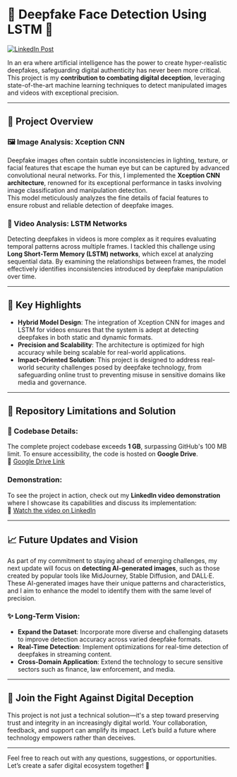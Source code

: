 # 🚀 Deepfake Face Detection Using LSTM 🌟  
[![LinkedIn Post](https://img.shields.io/badge/LinkedIn-Post-blue?style=for-the-badge&logo=linkedin)](https://www.linkedin.com/posts/vignesh-thipparthi_deepfake-face-detection-using-machine-learning-activity-7204727601888698368-uCMH?utm_source=share&utm_medium=member_desktop)

In an era where artificial intelligence has the power to create hyper-realistic deepfakes, safeguarding digital authenticity has never been more critical. This project is my **contribution to combating digital deception**, leveraging state-of-the-art machine learning techniques to detect manipulated images and videos with exceptional precision.

---

## 📌 Project Overview

### 🖼️ Image Analysis: **Xception CNN**
Deepfake images often contain subtle inconsistencies in lighting, texture, or facial features that escape the human eye but can be captured by advanced convolutional neural networks. For this, I implemented the **Xception CNN architecture**, renowned for its exceptional performance in tasks involving image classification and manipulation detection.  
This model meticulously analyzes the fine details of facial features to ensure robust and reliable detection of deepfake images.

### 🎥 Video Analysis: **LSTM Networks**
Detecting deepfakes in videos is more complex as it requires evaluating temporal patterns across multiple frames. I tackled this challenge using **Long Short-Term Memory (LSTM) networks**, which excel at analyzing sequential data. By examining the relationships between frames, the model effectively identifies inconsistencies introduced by deepfake manipulation over time.

---

## 🌟 Key Highlights

- **Hybrid Model Design**: The integration of Xception CNN for images and LSTM for videos ensures that the system is adept at detecting deepfakes in both static and dynamic formats.
- **Precision and Scalability**: The architecture is optimized for high accuracy while being scalable for real-world applications.
- **Impact-Oriented Solution**: This project is designed to address real-world security challenges posed by deepfake technology, from safeguarding online trust to preventing misuse in sensitive domains like media and governance.

---

## 🚧 Repository Limitations and Solution

### 📁 Codebase Details:
The complete project codebase exceeds **1 GB**, surpassing GitHub's 100 MB limit. To ensure accessibility, the code is hosted on **Google Drive**.  
🔗 [Google Drive Link](https://drive.google.com/drive/folders/1ui4Io79T_nS9aHBczdaZK6NsslRDILUC)

### Demonstration:
To see the project in action, check out my **LinkedIn video demonstration** where I showcase its capabilities and discuss its implementation:  
🔗 [Watch the video on LinkedIn](https://www.linkedin.com/posts/vignesh-thipparthi_deepfake-face-detection-using-machine-learning-activity-7204727601888698368-uCMH?utm_source=share&utm_medium=member_desktop)

---

## 📈 Future Updates and Vision

As part of my commitment to staying ahead of emerging challenges, my next update will focus on **detecting AI-generated images**, such as those created by popular tools like MidJourney, Stable Diffusion, and DALL·E. These AI-generated images have their unique patterns and characteristics, and I aim to enhance the model to identify them with the same level of precision.

### ✨ Long-Term Vision:
- **Expand the Dataset**: Incorporate more diverse and challenging datasets to improve detection accuracy across varied deepfake formats.
- **Real-Time Detection**: Implement optimizations for real-time detection of deepfakes in streaming content.
- **Cross-Domain Application**: Extend the technology to secure sensitive sectors such as finance, law enforcement, and media.

---

## 🚀 Join the Fight Against Digital Deception

This project is not just a technical solution—it's a step toward preserving trust and integrity in an increasingly digital world. Your collaboration, feedback, and support can amplify its impact. Let’s build a future where technology empowers rather than deceives.

---

Feel free to reach out with any questions, suggestions, or opportunities. Let’s create a safer digital ecosystem together! 🌟
